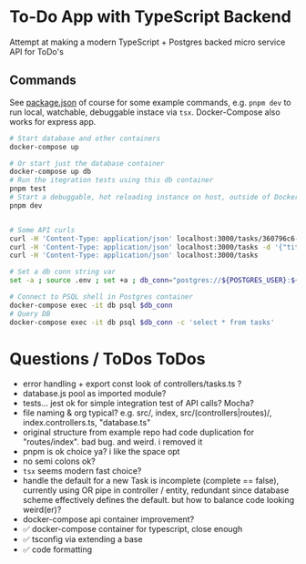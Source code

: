 # To-Do App with TypeScript Backend

Attempt at making a modern TypeScript + Postgres backed micro service API for ToDo's

## Commands

See [package.json](./package.json) of course for some example commands, e.g. `pnpm dev` to run local, watchable, debuggable instace via `tsx`. Docker-Compose also works for express app.

```bash
# Start database and other containers
docker-compose up

# Or start just the database container
docker-compose up db
# Run the itegration tests using this db container
pnpm test
# Start a debuggable, hot reloading instance on host, outside of Docker
pnpm dev


# Some API curls
curl -H 'Content-Type: application/json' localhost:3000/tasks/360796c6-ea44-11ee-8608-0242ac130002
curl -H 'Content-Type: application/json' localhost:3000/tasks -d '{"title":"Do Homework", "description":"Study for math test"}'
curl -H 'Content-Type: application/json' localhost:3000/tasks

# Set a db conn string var
set -a ; source .env ; set +a ; db_conn="postgres://${POSTGRES_USER}:${POSTGRES_PASSWORD}@localhost:${POSTGRES_PORT}/${POSTGRES_DB}" ; echo $db_conn

# Connect to PSQL shell in Postgres container
docker-compose exec -it db psql $db_conn
# Query DB
docker-compose exec -it db psql $db_conn -c 'select * from tasks'
```

# Questions / ToDos ToDos

- error handling + export const look of controllers/tasks.ts ?
- database.js pool as imported module?
- tests... jest ok for simple integration test of API calls? Mocha?
- file naming & org typical? e.g. src/, index, src/(controllers|routes)/, index.controllers.ts, "database.ts"
- original structure from example repo had code duplication for "routes/index". bad bug. and weird. i removed it
- pnpm is ok choice ya? i like the space opt
- no semi colons ok?
- `tsx` seems modern fast choice?
- handle the default for a new Task is incomplete (complete == false), currently using OR pipe in controller / entity, redundant since database scheme effectively defines the default. but how to balance code looking weird(er)?
- docker-compose api container improvement?
- ✅ docker-compose container for typescript, close enough
- ✅ tsconfig via extending a base
- ✅ code formatting
